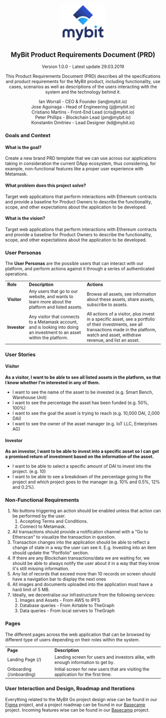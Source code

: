 <div align="center">
    <img src="https://github.com/MyBitFoundation/MyBit-Documentation.website/blob/master/MyBit-logo.png?raw=true" width="150px">
</div>

<h2 align="center">MyBit Product Requirements Document (PRD)</h2>

<p align="center">
    Version 1.0.0 - Latest update 29.03.2019
</p>

<p align="center">
    This Product Requirements Document (PRD) describes all the specifications and product requirements for the MyBit product, including functionality, use cases, scenarios as well as descriptions of the users interacting with the system and the technology behind it.
</p>

<p align="center">
    Ian Worrall - CEO & Founder (ian@mybit.io) <br />
    Jose Aguinaga - Head of Engineering (jj@mybit.io) <br />
    Cristiano Martins - Front-End Lead (cris@mybit.io) <br />
    Peter Phillips - Blockchain Lead (pm@mybit.io) <br />
    Konstantin Dmitriev - Lead Designer (kd@mybit.io)
</p>

### Goals and Context


#### What is the goal?

Create a new brand PRD template that we can use across our applications taking in consideration the current DApp ecosystem, thus considering, for example, non-functional features like a proper user experience with Metamask.


#### What problem does this project solve?

Target web applications that perform interactions with Ethereum contracts and provide a baseline for Product Owners to describe the functionality, scope, and other expectations about the application to be developed.


#### What is the vision?

Target web applications that perform interactions with Ethereum contracts and provide a baseline for Product Owners to describe the functionality, scope, and other expectations about the application to be developed.


### User Personas

The **User Personas** are the possible users that can interact with our platform, and perform actions against it through a series of authenticated operations.


<table>
    <tr>
        <td><strong>Role</strong></td>
        <td><strong>Description</strong></td>
        <td><strong>Actions</strong></td>
    </tr>
    <tr>
        <td><strong>Visitor</strong></td>
        <td>Any users that go to our website, and wants to learn more about the platform and listed assets.</td>
        <td>Browse all assets, see information about these assets, share assets, subscribe to assets.</td>
    </tr>
    <tr>
        <td><strong>Investor</strong></td>
        <td>Any visitor that connects to a Metamask account, and is looking into doing an investment to an asset within the platform.</td>
        <td>All actions of a visitor, plus invest in a specific asset, see a portfolio of their investments, see all transactions made in the platform, watch and asset, withdraw revenue, and list an asset.</td>
    </tr>
</table>



### User Stories


#### Visitor

**As a visitor, I want to be able to see all listed assets in the platform, so that I know whether I'm interested in any of them.**

*   I want to see the name of the asset to be invested (e.g. Smart Bench, Warehouse Unit)
*   I want to see the percentage the asset has been funded (e.g. 50%, 100%)
*   I want to see the goal the asset is trying to reach (e.g. 10,000 DAI, 2,000 DAI)
*   I want to see the owner of the asset manager (e.g. IoT LLC, Enterprises AG)


#### Investor

**As an investor, I want to be able to invest into a specific asset so I can get a promised return of investment based on the information of the asset.**

*   I want to be able to select a specific amount of DAI to invest into the project. (e.g. 10)
*   I want to be able to see a breakdown of the percentage going to the project and which project goes to the manager (e.g. 10% and 0.5%, 12% and 0.2%).


### Non-Functional Requirements

1. No buttons triggering an action should be enabled unless that action can be performed by the user.
    1. Accepting Terms and Conditions.
    2. Connect to Metamask.
2. All transactions should provide a notification channel with a "Go to Etherscan" to visualize the transaction in question.
3. Transaction changes into the application should be able to reflect a change of state in a way the user can see it. E.g. Investing into an item should update the "Portfolio" section.
4. If there are any Blockchain transactions/data we are waiting for, we should be able to always notify the user about it in a way that they know it's still missing information.
5. Any list of records that exceed more than 10 records on screen should have a navigation bar to display the next ones
6. All images and documents uploaded into the application must have a hard limit of 5 MB.
7. Ideally, we decentralise our infrastructure from the following services:
    1. Images and Assets -  From AWS to IPFS
    2. Database queries - From Airtable to TheGraph
    3. Data queries - From local servers to TheGraph


### Pages

The different pages across the web application that can be browsed by different type of users depending on their roles within the system.


<table>
    <tr>
        <td><strong>Page</strong></td>
        <td><strong>Description</strong></td>
    </tr>
    <tr>
        <td>Landing Page (/)</td>
        <td>Landing screen for users and investors alike, with enough information to get by.</td>
    </tr>
    <tr>
        <td>Onboarding (/onboarding)</td>
        <td>Initial screen for new users that are visiting the application for the first time.</td>
    </tr>
</table>


### User Interaction and Design, Roadmap and Iterations

Everything related to the MyBit Go project design wise can be found in our [Figma](https://www.figma.com/file/St3i6IrIvXxWY7vlSsdsRatZ/MyBit-Go-v2) project, and a project roadmap can be found in our [Basecamp](https://public.3.basecamp.com/p/FTG9md1KBwLP5dJAoZsLuPAK) project. Incoming features wise can be found in our [Basecamp](https://public.3.basecamp.com/p/FTG9md1KBwLP5dJAoZsLuPAK) project.
